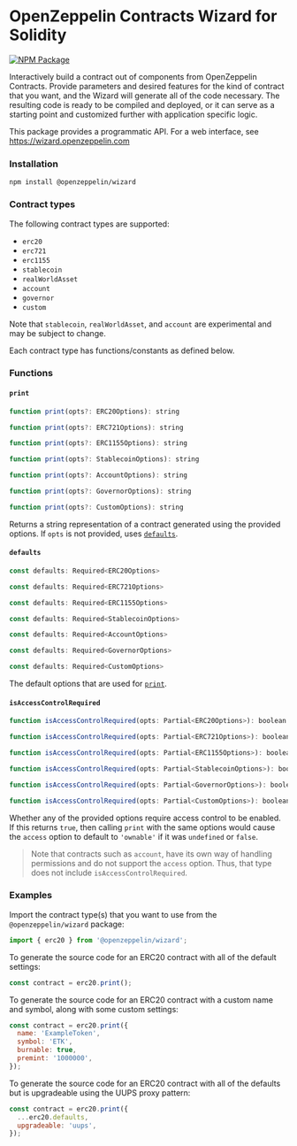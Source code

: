 # OpenZeppelin Contracts Wizard for Solidity

[![NPM Package](https://img.shields.io/npm/v/@openzeppelin/wizard?color=%234e5de4)](https://www.npmjs.com/package/@openzeppelin/wizard)

Interactively build a contract out of components from OpenZeppelin Contracts. Provide parameters and desired features for the kind of contract that you want, and the Wizard will generate all of the code necessary. The resulting code is ready to be compiled and deployed, or it can serve as a starting point and customized further with application specific logic.

This package provides a programmatic API. For a web interface, see https://wizard.openzeppelin.com 

### Installation

`npm install @openzeppelin/wizard`

### Contract types

The following contract types are supported:
- `erc20`
- `erc721`
- `erc1155`
- `stablecoin`
- `realWorldAsset`
- `account`
- `governor`
- `custom`

Note that `stablecoin`, `realWorldAsset`, and `account` are experimental and may be subject to change.

Each contract type has functions/constants as defined below.

### Functions

#### `print`
```js
function print(opts?: ERC20Options): string
```
```js
function print(opts?: ERC721Options): string
```
```js
function print(opts?: ERC1155Options): string
```
```js
function print(opts?: StablecoinOptions): string
```
```js
function print(opts?: AccountOptions): string
```
```js
function print(opts?: GovernorOptions): string
```
```js
function print(opts?: CustomOptions): string
```
Returns a string representation of a contract generated using the provided options. If `opts` is not provided, uses [`defaults`](#defaults).

#### `defaults`
```js
const defaults: Required<ERC20Options>
```
```js
const defaults: Required<ERC721Options>
```
```js
const defaults: Required<ERC1155Options>
```
```js
const defaults: Required<StablecoinOptions>
```
```js
const defaults: Required<AccountOptions>
```
```js
const defaults: Required<GovernorOptions>
```
```js
const defaults: Required<CustomOptions>
```
The default options that are used for [`print`](#print).

#### `isAccessControlRequired`
```js
function isAccessControlRequired(opts: Partial<ERC20Options>): boolean
```
```js
function isAccessControlRequired(opts: Partial<ERC721Options>): boolean
```
```js
function isAccessControlRequired(opts: Partial<ERC1155Options>): boolean
```
```js
function isAccessControlRequired(opts: Partial<StablecoinOptions>): boolean
```
```js
function isAccessControlRequired(opts: Partial<GovernorOptions>): boolean
```
```js
function isAccessControlRequired(opts: Partial<CustomOptions>): boolean
```
Whether any of the provided options require access control to be enabled. If this returns `true`, then calling `print` with the same options would cause the `access` option to default to `'ownable'` if it was `undefined` or `false`.

> Note that contracts such as `account`, have its own way of handling permissions and do not support the `access` option.
Thus, that type does not include `isAccessControlRequired`.

### Examples

Import the contract type(s) that you want to use from the `@openzeppelin/wizard` package:

```js
import { erc20 } from '@openzeppelin/wizard';
```

To generate the source code for an ERC20 contract with all of the default settings:
```js
const contract = erc20.print();
```

To generate the source code for an ERC20 contract with a custom name and symbol, along with some custom settings:
```js
const contract = erc20.print({
  name: 'ExampleToken',
  symbol: 'ETK',
  burnable: true,
  premint: '1000000',
});
```

To generate the source code for an ERC20 contract with all of the defaults but is upgradeable using the UUPS proxy pattern:
```js
const contract = erc20.print({
  ...erc20.defaults,
  upgradeable: 'uups',
});
```

